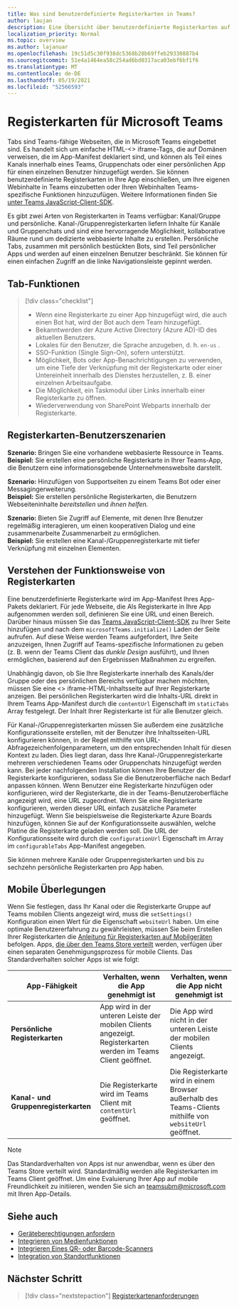```yaml
---
title: Was sind benutzerdefinierte Registerkarten in Teams?
author: laujan
description: Eine Übersicht über benutzerdefinierte Registerkarten auf der Teams-Plattform
localization_priority: Normal
ms.topic: overview
ms.author: lajanuar
ms.openlocfilehash: 19c51d5c30f938dc5368b28b69ffeb29330887b4
ms.sourcegitcommit: 51e4a1464ea58c254ad6bd0317aca03ebf6bf1f6
ms.translationtype: MT
ms.contentlocale: de-DE
ms.lasthandoff: 05/19/2021
ms.locfileid: "52566593"
---
```

# <a name="microsoft-teams-tabs"></a>Registerkarten für Microsoft Teams

Tabs sind Teams-fähige Webseiten, die in Microsoft Teams eingebettet sind. Es handelt sich um einfache HTML-<\> iframe-Tags, die auf Domänen verweisen, die im App-Manifest deklariert sind, und können als Teil eines Kanals innerhalb eines Teams, Gruppenchats oder einer persönlichen App für einen einzelnen Benutzer hinzugefügt werden. Sie können benutzerdefinierte Registerkarten in Ihre App einschließen, um Ihre eigenen Webinhalte in Teams einzubetten oder Ihren Webinhalten Teams-spezifische Funktionen hinzuzufügen. Weitere Informationen finden Sie [unter Teams JavaScript-Client-SDK](/javascript/api/overview/msteams-client).

Es gibt zwei Arten von Registerkarten in Teams verfügbar: Kanal/Gruppe und persönliche. Kanal-/Gruppenregisterkarten liefern Inhalte für Kanäle und Gruppenchats und sind eine hervorragende Möglichkeit, kollaborative Räume rund um dedizierte webbasierte Inhalte zu erstellen. Persönliche Tabs, zusammen mit persönlich bestückten Bots, sind Teil persönlicher Apps und werden auf einen einzelnen Benutzer beschränkt. Sie können für einen einfachen Zugriff an die linke Navigationsleiste gepinnt werden.

## <a name="tab-features"></a>Tab-Funktionen

> [!div class="checklist"]
>
> * Wenn eine Registerkarte zu einer App hinzugefügt wird, die auch einen Bot hat, wird der Bot auch dem Team hinzugefügt.
> * Bekanntwerden der Azure Active Directory (Azure AD)-ID des aktuellen Benutzers.
> * Lokales für den Benutzer, die Sprache anzugeben, d. h. `en-us` . 
> * SSO-Funktion (Single Sign-On), sofern unterstützt.
> * Möglichkeit, Bots oder App-Benachrichtigungen zu verwenden, um eine Tiefe der Verknüpfung mit der Registerkarte oder einer Untereinheit innerhalb des Dienstes herzustellen, z. B. einer einzelnen Arbeitsaufgabe.
> * Die Möglichkeit, ein Taskmodul über Links innerhalb einer Registerkarte zu öffnen.
> * Wiederverwendung von SharePoint Webparts innerhalb der Registerkarte.

## <a name="tabs-user-scenarios"></a>Registerkarten-Benutzerszenarien

**Szenario:** Bringen Sie eine vorhandene webbasierte Ressource in Teams. \
**Beispiel:** Sie erstellen eine persönliche Registerkarte in Ihrer Teams-App, die Benutzern eine informationsgebende Unternehmenswebsite darstellt.

**Szenario:** Hinzufügen von Supportseiten zu einem Teams Bot oder einer Messagingerweiterung. \
**Beispiel:** Sie erstellen persönliche Registerkarten, die Benutzern Webseiteninhalte *bereitstellen* und *ihnen helfen.*

**Szenario:** Bieten Sie Zugriff auf Elemente, mit denen Ihre Benutzer regelmäßig interagieren, um einen kooperativen Dialog und eine zusammenarbeite Zusammenarbeit zu ermöglichen. \
**Beispiel:** Sie erstellen eine Kanal-/Gruppenregisterkarte mit tiefer Verknüpfung mit einzelnen Elementen.

## <a name="understand-how-tabs-work"></a>Verstehen der Funktionsweise von Registerkarten

Eine benutzerdefinierte Registerkarte wird im App-Manifest Ihres App-Pakets deklariert. Für jede Webseite, die Als Registerkarte in Ihre App aufgenommen werden soll, definieren Sie eine URL und einen Bereich. Darüber hinaus müssen Sie das [Teams JavaScript-Client-SDK](/javascript/api/overview/msteams-client) zu Ihrer Seite hinzufügen und nach dem `microsoftTeams.initialize()` Laden der Seite aufrufen. Auf diese Weise werden Teams aufgefordert, Ihre Seite anzuzeigen, Ihnen Zugriff auf Teams-spezifische Informationen zu geben (z. B. wenn der Teams Client das *dunkle Design* ausführt), und Ihnen ermöglichen, basierend auf den Ergebnissen Maßnahmen zu ergreifen.

Unabhängig davon, ob Sie Ihre Registerkarte innerhalb des Kanals/der Gruppe oder des persönlichen Bereichs verfügbar machen möchten, müssen Sie eine <\> iframe-HTML-Inhaltsseite auf Ihrer Registerkarte anzeigen. [](~/tabs/how-to/create-tab-pages/content-page.md) Bei persönlichen Registerkarten wird die Inhalts-URL direkt in Ihrem Teams App-Manifest durch die `contentUrl` Eigenschaft im `staticTabs` Array festgelegt. Der Inhalt Ihrer Registerkarte ist für alle Benutzer gleich.

Für Kanal-/Gruppenregisterkarten müssen Sie außerdem eine zusätzliche Konfigurationsseite erstellen, mit der Benutzer ihre Inhaltsseiten-URL konfigurieren können, in der Regel mithilfe von URL-Abfragezeichenfolgenparametern, um den entsprechenden Inhalt für diesen Kontext zu laden. Dies liegt daran, dass Ihre Kanal-/Gruppenregisterkarte mehreren verschiedenen Teams oder Gruppenchats hinzugefügt werden kann. Bei jeder nachfolgenden Installation können Ihre Benutzer die Registerkarte konfigurieren, sodass Sie die Benutzeroberfläche nach Bedarf anpassen können. Wenn Benutzer eine Registerkarte hinzufügen oder konfigurieren, wird der Registerkarte, die in der Teams-Benutzeroberfläche angezeigt wird, eine URL zugeordnet. Wenn Sie eine Registerkarte konfigurieren, werden dieser URL einfach zusätzliche Parameter hinzugefügt. Wenn Sie beispielsweise die Registerkarte Azure Boards hinzufügen, können Sie auf der Konfigurationsseite auswählen, welche Platine die Registerkarte geladen werden soll. Die URL der Konfigurationsseite wird durch die  `configurationUrl` Eigenschaft im Array im `configurableTabs` App-Manifest angegeben.

Sie können mehrere Kanäle oder Gruppenregisterkarten und bis zu sechzehn persönliche Registerkarten pro App haben.

## <a name="mobile-considerations"></a>Mobile Überlegungen

Wenn Sie festlegen, dass Ihr Kanal oder die Registerkarte Gruppe auf Teams mobilen Clients angezeigt wird, muss die `setSettings()` Konfiguration einen Wert für die Eigenschaft `websiteUrl` haben. Um eine optimale Benutzererfahrung zu gewährleisten, müssen Sie beim Erstellen Ihrer Registerkarten die [Anleitung für Registerkarten auf Mobilgeräten](~/tabs/design/tabs-mobile.md) befolgen. Apps, [die über den Teams Store verteilt](~/concepts/deploy-and-publish/appsource/publish.md) werden, verfügen über einen separaten Genehmigungsprozess für mobile Clients. Das Standardverhalten solcher Apps ist wie folgt:

| **App-Fähigkeit** | **Verhalten, wenn die App genehmigt ist** | **Verhalten, wenn die App nicht genehmigt ist** |
| --- | --- | --- |
| **Persönliche Registerkarten** | App wird in der unteren Leiste der mobilen Clients angezeigt. Registerkarten werden im Teams Client geöffnet. | Die App wird nicht in der unteren Leiste der mobilen Clients angezeigt. |
| **Kanal- und Gruppenregisterkarten** | Die Registerkarte wird im Teams Client mit `contentUrl` geöffnet. | Die Registerkarte wird in einem Browser außerhalb des Teams-Clients mithilfe von `websiteUrl` geöffnet. |

> [!NOTE]
>
> Das Standardverhalten von Apps ist nur anwendbar, wenn es über den Teams Store verteilt wird. Standardmäßig werden alle Registerkarten im Teams Client geöffnet.
> Um eine Evaluierung Ihrer App auf mobile Freundlichkeit zu initiieren, wenden Sie sich an teamsubm@microsoft.com mit Ihren App-Details.

## <a name="see-also"></a>Siehe auch

* [Geräteberechtigungen anfordern](../concepts/device-capabilities/native-device-permissions.md)
* [Integrieren von Medienfunktionen](../concepts/device-capabilities/mobile-camera-image-permissions.md)
* [Integrieren Eines QR- oder Barcode-Scanners](../concepts/device-capabilities/qr-barcode-scanner-capability.md)
* [Integration von Standortfunktionen](../concepts/device-capabilities/location-capability.md)

## <a name="next-step"></a>Nächster Schritt

> [!div class="nextstepaction"]
> [Registerkartenanforderungen](~/tabs/how-to/tab-requirements.md)